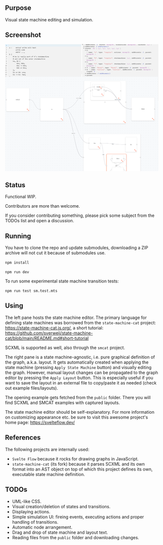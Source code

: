 ## Purpose
Visual state machine editing and simulation.

## Screenshot
![alt text](https://github.com/LemiBijafra/strict-state/blob/main/screenshot.png?raw=true)
## Status
Functional WIP.

Contributors are more than welcome.

If you consider contributing something, please pick some subject from the TODOs list and open a discussion.

## Running
You have to clone the repo and update submodules, downloading a ZIP archive will not cut it because of submodules use.

`npm install`

`npm run dev`

To run some experimental state machine transition tests:

`npm run test sm.test.mts`

## Using

The left pane hosts the state machine editor. The primary language for defining state machines was borrowed from the `state-machine-cat` project: https://state-machine-cat.js.org/, a short tutorial: https://github.com/sverweij/state-machine-cat/blob/main/README.md#short-tutorial

SCXML is supported as well, also through the `smcat` project.

The right pane is a state machine-agnostic, i.e. pure graphical definition of the graph, a.k.a. layout. It gets automatically created when applying the state machine (pressing `Apply State Machine` button) and visually editing the graph. However, manual layout changes can be propagated to the graph editor by pressing the `Apply Layout` button. This is especially useful if you want to save the layout in an external file to copy/paste it as needed (check out example files/layouts).

The opening example gets fetched from the `public` folder. There you will find SCXML and SMCAT examples with captured layouts.

The state machine editor should be self-explanatory. For more information on customizing appearance etc. be sure to visit this awesome project's home page: https://svelteflow.dev/

## References
The following projects are internally used:
- `Svelte Flow` because it rocks for drawing graphs in JavaScript.
- `state-machine-cat` (its fork) because it parses SCXML and its own format into an AST object on top of which this project defines its own, executable state machine definition.

## TODOs
- UML-like CSS.
- Visual creation/deletion of states and transitions.
- Displaying actions.
- Simple simulation UI: fireing events, executing actions and proper handling of transitions.
- Automatic node arrangement.
- Drag and drop of state machine and layout text.
- Reading files from the `public` folder and downloading changes.